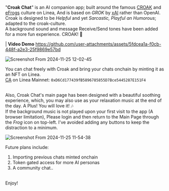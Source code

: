 "**Croak Chat**" is an AI companion app; built around the famous [CROAK](https://croakonlinea.eth.limo/) and [eFrogs](https://efrogs.eth.limo/) culture on Linea, 
And is based on _GROK_ by [xAI](https://x.ai/) rather than OpenAI.
Croak is designed to be _Helpful_ and yet _Sarcastic, Playful an Humorous_; adapted to the croak-culture.
<br/>A background sound and message Receive/Send tones have been added for a more fun experience. CROAK! 🐸<br/>

| **Video Demo**
https://github.com/user-attachments/assets/5fdcea1a-f0cb-448f-a2e3-25f9869e57bd



![Screenshot From 2024-11-25 12-02-45](https://github.com/user-attachments/assets/d8c285d2-0703-4b56-9479-786c9cb0915b)

You can chat freely with Croak and bring your chats onchain by minting it as an NFT on Linea.
<br/>[CA](https://lineascan.build/token/0xd6cd177439fb5896785855d7bce5445287e151f4) on Linea Mainnet: ``0xD6Cd177439fB5896785855D7Bce5445287E151F4``<br/><br/>

Also, Croak Chat's main page has been designed with a beautiful soothing experience, which, you may also use as your relaxation music at the end of the day. A Plus! You will love it! 🎶
<br/>If the background music is not played upon your first visit to the app (A browser limitation), Please login and then return to the Main Page through the _Frog_ icon on top-left. I've avoided adding any buttons to keep the distraction to a minimum.<br/>

![Screenshot From 2024-11-25 11-54-38](https://github.com/user-attachments/assets/652be287-85d5-45e3-8941-1584dd350039)

Future plans include:
1) Importing previous chats minted onchain
2) Token gated access for more AI personas
3) A community chat..

<br/>Enjoy!
